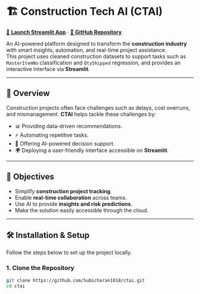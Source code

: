 # 🏗 Construction Tech AI (CTAI)

[🚀 **Launch Streamlit App**](https://ctai.streamlit.app/) · [🔗 **GitHub Repository**](https://github.com/Subicharan1018/ctai)

An AI-powered platform designed to transform the **construction industry** with smart insights, automation, and real-time project assistance.  
This project uses cleaned construction datasets to support tasks such as `MasterItemNo` classification and `QtyShipped` regression, and provides an interactive interface via **Streamlit**.

---

## 📌 Overview
Construction projects often face challenges such as delays, cost overruns, and mismanagement. **CTAI** helps tackle these challenges by:  
- 📊 Providing data-driven recommendations.  
- ⚡ Automating repetitive tasks.  
- 🧠 Offering AI-powered decision support.  
- 🌍 Deploying a user-friendly interface accessible on **Streamlit**.

---

## 🎯 Objectives
- Simplify **construction project tracking**.  
- Enable **real-time collaboration** across teams.  
- Use AI to provide **insights and risk predictions**.  
- Make the solution easily accessible through the cloud.

---

## 🛠 Installation & Setup

Follow the steps below to set up the project locally.

### 1. Clone the Repository
```bash
git clone https://github.com/Subicharan1018/ctai.git
cd ctai
